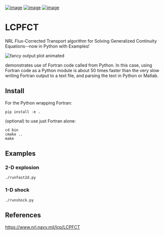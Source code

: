 [![image](https://zenodo.org/badge/32956122.svg)](https://zenodo.org/badge/latestdoi/32956122)
[![image](https://travis-ci.org/scivision/pyLCPFCT.svg?branch=master)](https://travis-ci.org/scivision/pyLCPFCT)
[![image](https://coveralls.io/repos/github/scivision/pyLCPFCT/badge.svg?branch=master)](https://coveralls.io/github/scivision/pyLCPFCT?branch=master)

# LCPFCT

NRL Flux-Corrected Transport algorithm for Solving Generalized
Continuity Equations--now in Python with Examples!

![fancy output plot animated](tests/fast2d.gif)

demonstrates use of Fortran code called from Python. In this case, using
Fortran code as a Python module is about 50 times faster than the very
slow writing Fortran output to a text file, and parsing the text in
Python or Matlab.

## Install

For the Python wrapping Fortran:

    pip install -e .

(optional) to use just Fortran alone:

    cd bin
    cmake ..
    make

## Examples

### 2-D explosion

    ./runfast2d.py

### 1-D shock

    ./runshock.py

## References

<https://www.nrl.navy.mil/lcp/LCPFCT>
